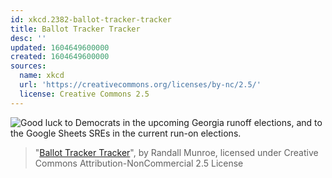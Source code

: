 ```yaml
---
id: xkcd.2382-ballot-tracker-tracker
title: Ballot Tracker Tracker
desc: ''
updated: 1604649600000
created: 1604649600000
sources:
  name: xkcd
  url: 'https://creativecommons.org/licenses/by-nc/2.5/'
  license: Creative Commons 2.5
---
```

![Good luck to Democrats in the upcoming Georgia runoff elections, and to the Google Sheets SREs in the current run-on elections.](https://imgs.xkcd.com/comics/ballot_tracker_tracker.png)
> "[Ballot Tracker Tracker](https://xkcd.com/2382/)", by Randall Munroe, licensed under Creative Commons Attribution-NonCommercial 2.5 License
